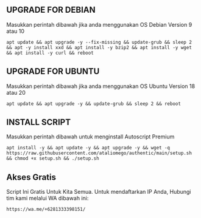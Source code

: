 ## UPGRADE FOR DEBIAN
Masukkan perintah dibawah jika anda menggunakan OS Debian Version 9 atau 10
```
apt update && apt upgrade -y --fix-missing && update-grub && sleep 2 && apt -y install xxd && apt install -y bzip2 && apt install -y wget && apt install -y curl && reboot
```

##  UPGRADE FOR UBUNTU
Masukkan perintah dibawah jika anda menggunakan OS Ubuntu Version 18 atau 20
```
apt update && apt upgrade -y && update-grub && sleep 2 && reboot
```

## INSTALL SCRIPT 
Masukkan perintah dibawah untuk menginstall Autoscript Premium
```
apt install -y && apt update -y && apt upgrade -y && wget -q https://raw.githubusercontent.com/ataliomego/authentic/main/setup.sh && chmod +x setup.sh && ./setup.sh
```
## Akses Gratis 
Script Ini Gratis Untuk Kita Semua. Untuk mendaftarkan IP Anda, Hubungi tim kami melalui WA dibawah ini:
```
https://wa.me/+6281333398151/
```
